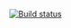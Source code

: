 [![Build status](https://ci.appveyor.com/api/projects/status/w9tb3foyxvmwgwd0?svg=true)](https://ci.appveyor.com/project/AlexanderSheremet/unit-test-2)
